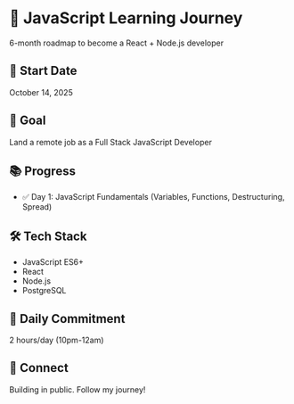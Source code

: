 # 🚀 JavaScript Learning Journey

6-month roadmap to become a React + Node.js developer

## 📅 Start Date
October 14, 2025

## 🎯 Goal
Land a remote job as a Full Stack JavaScript Developer

## 📚 Progress
- ✅ Day 1: JavaScript Fundamentals (Variables, Functions, Destructuring, Spread)

## 🛠️ Tech Stack
- JavaScript ES6+
- React
- Node.js
- PostgreSQL

## 📝 Daily Commitment
2 hours/day (10pm-12am)

## 🔗 Connect
Building in public. Follow my journey!